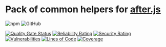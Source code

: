 # Pack of common helpers for [after.js](https://github.com/Lomray-Software/after.js)

![npm](https://img.shields.io/npm/v/@lomray/afterjs-helpers)
![GitHub](https://img.shields.io/github/license/Lomray-Software/afterjs-helpers)

[![Quality Gate Status](https://sonarcloud.io/api/project_badges/measure?project=afterjs-helpers&metric=alert_status)](https://sonarcloud.io/summary/new_code?id=afterjs-helpers)
[![Reliability Rating](https://sonarcloud.io/api/project_badges/measure?project=afterjs-helpers&metric=reliability_rating)](https://sonarcloud.io/summary/new_code?id=afterjs-helpers)
[![Security Rating](https://sonarcloud.io/api/project_badges/measure?project=afterjs-helpers&metric=security_rating)](https://sonarcloud.io/summary/new_code?id=afterjs-helpers)
[![Vulnerabilities](https://sonarcloud.io/api/project_badges/measure?project=afterjs-helpers&metric=vulnerabilities)](https://sonarcloud.io/summary/new_code?id=afterjs-helpers)
[![Lines of Code](https://sonarcloud.io/api/project_badges/measure?project=afterjs-helpers&metric=ncloc)](https://sonarcloud.io/summary/new_code?id=afterjs-helpers)
[![Coverage](https://sonarcloud.io/api/project_badges/measure?project=afterjs-helpers&metric=coverage)](https://sonarcloud.io/summary/new_code?id=afterjs-helpers)
